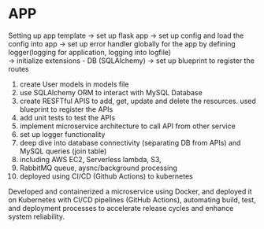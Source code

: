 # APP

Setting up app template
-> set up flask app
-> set up config and load the config into app
-> set up error handler globally for the app by defining logger(logging for application, logging into logfile)  
-> initialize extensions - DB (SQLAlchemy)
-> set up blueprint to register the routes

1. create User models in models file
2. use SQLAlchemy ORM to interact with MySQL Database
3. create RESFTful APIS to add, get, update and delete the resources. used blueprint to register the APIs
4. add unit tests to test the APIs
5. implement microservice architecture to call API from other service
6. set up logger functionality
7. deep dive into database connectivity (separating DB from APIs) and MySQL queries (join table)
8. including AWS EC2, Serverless lambda, S3, 
9. RabbitMQ queue, aysnc/background processing
9. deployed using CI/CD (Github Actions) to kubernetes 

Developed and containerized a microservice using Docker, and deployed it on Kubernetes with CI/CD pipelines (GitHub Actions), automating build, test, and deployment processes to accelerate release cycles and enhance system reliability.

